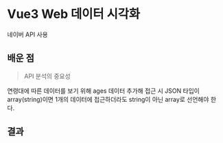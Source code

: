 # Vue3 Web 데이터 시각화
네이버 API 사용
<br>
## 배운 점
> API 분석의 중요성

연령대에 따른 데이터를 보기 위해 ages 데이터 추가해 접근 시 JSON 타입이 array(string)이면 1개의 데이터에 접근하더라도 string이 아닌 array로 선언해야 한다.

## 결과

